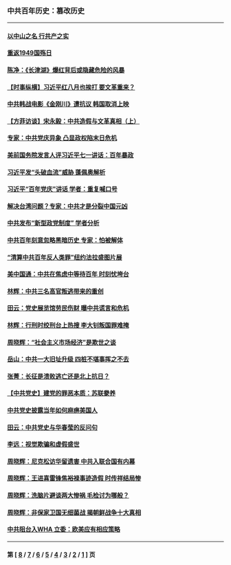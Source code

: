 ### 中共百年历史：篡改历史
---
#### [以中山之名 行共产之实](../../pages/nf1176115/n13346437.md?11220430) 
#### [重返1949国殇日](../../pages/nf1176115/n13346372.md?11220430) 
#### [陈净：《长津湖》爆红背后或隐藏危险的风暴](../../pages/nf1176115/n13314364.md?11220430) 
#### [【时事纵横】习近平红八月也挨打 要文革重来？](../../pages/nf1176115/n13231393.md?11220430) 
#### [中共韩战电影《金刚川》遭抗议 韩国取消上映](../../pages/nf1176115/n13219114.md?11220430) 
#### [【方菲访谈】宋永毅：中共造假与文革真相（上）](../../pages/nf1176115/n13200760.md?11220430) 
#### [专家：中共党庆异象 凸显政权陷末日危机](../../pages/nf1176115/n13067084.md?11220430) 
#### [美前国务院发言人评习近平七一讲话：百年暴政](../../pages/nf1176115/n13066986.md?11220430) 
#### [习近平发“头破血流”威胁 蓬佩奥解析](../../pages/nf1176115/n13063604.md?11220430) 
#### [习近平“百年党庆”讲话 学者：重复喊口号](../../pages/nf1176115/n13061411.md?11220430) 
#### [解决台湾问题？专家：中共才是分裂中国元凶](../../pages/nf1176115/n13060811.md?11220430) 
#### [中共发布“新型政党制度” 学者分析](../../pages/nf1176115/n13056354.md?11220430) 
#### [中共百年刻意忽略黑暗历史 专家：怕被解体](../../pages/nf1176115/n13056056.md?11220430) 
#### [“清算中共百年反人类罪”纽约法拉盛图片展](../../pages/nf1176115/n13052220.md?11220430) 
#### [美中国通：中共在焦虑中等待百年 时刻忧垮台](../../pages/nf1176115/n13048820.md?11220430) 
#### [林辉：中共三名高官叛逃带来的重创](../../pages/nf1176115/n13035206.md?11220430) 
#### [田云：党史展览馆劳民伤财 曝中共谎言和危机](../../pages/nf1176115/n13033900.md?11220430) 
#### [林辉：行刑时绞刑台上热搜 李大钊叛国罪难掩](../../pages/nf1176115/n13031965.md?11220430) 
#### [周晓辉：“社会主义市场经济”是欺世之谈](../../pages/nf1176115/n13024090.md?11220430) 
#### [岳山：中共一大旧址升级 四桩不堪事挥之不去](../../pages/nf1176115/n13021697.md?11220430) 
#### [张菁：长征是溃败逃亡还是北上抗日？](../../pages/nf1176115/n13020585.md?11220430) 
#### [【中共党史】建党的罪恶本质：苏联豢养](../../pages/nf1176115/n13011888.md?11220430) 
#### [中共党史披露当年如何麻痹美国人](../../pages/nf1176115/n12966400.md?11220430) 
#### [田云：中共党史与华春莹的反问句](../../pages/nf1176115/n12765178.md?11220430) 
#### [李远：视觉欺骗和虚假盛世](../../pages/nf1176115/n12993376.md?11220430) 
#### [周晓辉：尼克松访华留遗害 中共入联合国有内幕](../../pages/nf1176115/n12991422.md?11220430) 
#### [周晓辉：王进喜雷锋焦裕禄事迹造假 时传祥结局惨](../../pages/nf1176115/n12985497.md?11220430) 
#### [周晓辉：洗脑片避谈两大惨祸 毛检讨为哪般？](../../pages/nf1176115/n12971285.md?11220430) 
#### [周晓辉：非保家卫国无细菌战 揭朝鲜战争十大真相](../../pages/nf1176115/n12954161.md?11220430) 
#### [中共阻台入WHA 立委：欧美应有相应策略](../../pages/nf1176115/n12939343.md?11220430) 

---
#### 第 [ [8](./8.md?11220430) / [7](./7.md?11220430) / [6](./6.md?11220430) / [5](./5.md?11220430) / [4](./4.md?11220430) / [3](./3.md?11220430) / [2](./2.md?11220430) / [1](./1.md?11220430) ] 页
